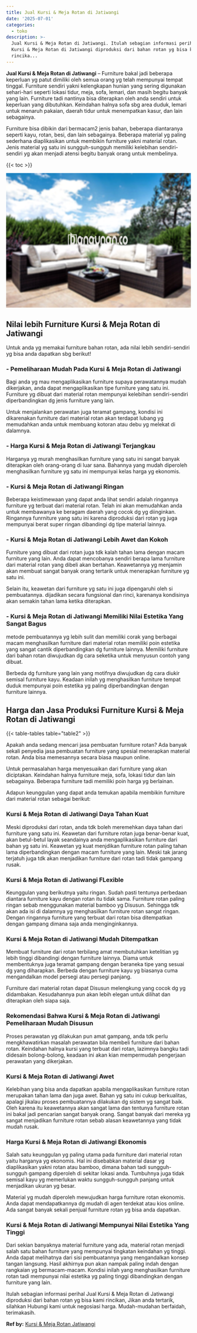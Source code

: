```yaml
---
title: Jual Kursi & Meja Rotan di Jatiwangi
date: '2025-07-01'
categories:
  - toko
description: >-
  Jual Kursi & Meja Rotan di Jatiwangi. Itulah sebagian informasi perihal Jual
  Kursi & Meja Rotan di Jatiwangi diproduksi dari bahan rotan yg bisa kami
  rincika...
---
```


**Jual Kursi & Meja Rotan di Jatiwangi** – Furniture bakal jadi beberapa keperluan yg patut dimiliki oleh semua orang yg telah mempunyai tempat tinggal. Furniture sendiri yakni kelengkapan hunian yang sering digunakan sehari-hari seperti lokasi tidur, meja, sofa, lemari, dan masih begitu banyak yang lain. Furniture tadi nantinya bisa diterapkan oleh anda sendiri untuk keperluan yang dibutuhkan. Keindahan halnya sofa sbg area duduk, lemari untuk menaruh pakaian, daerah tidur untuk menempatkan kasur, dan lain sebagainya.

Furniture bisa dibikin dari bermacam2 jenis bahan, beberapa diantaranya seperti kayu, rotan, besi, dan lain sebagainya. Beberapa material yg paling sederhana diaplikasikan untuk membikin furniture yakni material rotan. Jenis material yg satu ini sungguh-sungguh memiliki kelebihan sendiri-sendiri yg akan menjadi atensi begitu banyak orang untuk membelinya.

{{< toc >}}

![Jual Kursi & Meja Rotan di Jatiwangi](/images/kursi-meja-rotan-murah48.png)

## Nilai lebih Furniture Kursi & Meja Rotan di Jatiwangi

Untuk anda yg memakai furniture bahan rotan, ada nilai lebih sendiri-sendiri yg bisa anda dapatkan sbg berikut!

### \- Pemeliharaan Mudah Pada Kursi & Meja Rotan di Jatiwangi

Bagi anda yg mau mengaplikasikan furniture supaya perawatannya mudah dikerjakan, anda dapat mengaplikasikan tipe furniture yang satu ini. Furniture yg dibuat dari material rotan mempunyai kelebihan sendiri-sendiri diperbandingkan dg jenis furniture yang lain.

Untuk menjalankan perawatan juga teramat gampang, kondisi ini dikarenakan furniture dari material rotan akan terdapat lubang yg memudahkan anda untuk membuang kotoran atau debu yg melekat di dalamnya.

### \- Harga Kursi & Meja Rotan di Jatiwangi Terjangkau

Harganya yg murah menghasilkan furniture yang satu ini sangat banyak diterapkan oleh orang-orang di luar sana. Bahannya yang mudah diperoleh menghasilkan furniture yg satu ini mempunyai kelas harga yg ekonomis.

### \- Kursi & Meja Rotan di Jatiwangi Ringan

Beberapa keistimewaan yang dapat anda lihat sendiri adalah ringannya furniture yg terbuat dari material rotan. Telah ini akan memudahkan anda untuk membawanya ke beragam daerah yang cocok dg yg diinginkan. Ringannya funrniture yang satu ini karena diproduksi dari rotan yg juga mempunyai berat super ringan dibandingi dg tipe material lainnya.

### \- Kursi & Meja Rotan di Jatiwangi Lebih Awet dan Kokoh

Furniture yang dibuat dari rotan juga tdk kalah tahan lama dengan macam furniture yang lain. Anda dapat mencobanya sendiri berapa lama furniture dari material rotan yang dibeli akan bertahan. Keawetannya yg menjamin akan membuat sangat banyak orang tertarik untuk menerapkan furniture yg satu ini.

Selain itu, keawetan dari furniture yg satu ini juga dipengaruhi oleh si pembuatannya. dijadikan secara fungsional dan rinci, karenanya kondisinya akan semakin tahan lama ketika diterapkan.

### \- Kursi & Meja Rotan di Jatiwangi Memiliki Nilai Estetika Yang Sangat Bagus

metode pembuatannya yg lebih sulit dan memiliki corak yang berbagai macam menghasilkan furniture dari material rotan memiliki poin estetika yang sangat cantik diperbandingkan dg furniture lainnya. Memiliki furniture dari bahan rotan diwujudkan dg cara seketika untuk menyusun contoh yang dibuat.

Berbeda dg furniture yang lain yang motifnya diwujudkan dg cara diukir semisal furniture kayu. Keadaan inilah yg menghasilkan furniture tempat duduk mempunyai poin estetika yg paling diperbandingkan dengan furniture lainnya.

## Harga dan Jasa Produksi Furniture Kursi & Meja Rotan di Jatiwangi

{{< table-tables table="table2" >}}

Apakah anda sedang mencari jasa pembuatan furniture rotan? Ada banyak sekali penyedia jasa pembuatan furniture yang spesial menerapkan material rotan. Anda bisa memesannya secara biasa maupun online.

Untuk permasalahan harga menyesuaikan dari furniture yang akan diciptakan. Keindahan halnya furniture meja, sofa, lokasi tidur dan lain sebagainya. Beberapa furniture tadi memiliki poin harga yg berlainan.

Adapun keunggulan yang dapat anda temukan apabila membikin furniture dari material rotan sebagai berikut:

### Kursi & Meja Rotan di Jatiwangi Daya Tahan Kuat

Meski diproduksi dari rotan, anda tdk boleh meremehkan daya tahan dari furniture yang satu ini. Keawetan dari furniture rotan juga benar-benar kuat, akan betul-betul layak seandainya anda mengaplikasikan furniture dari bahan yg satu ini. Keawetan yg kuat menjdikan furniture rotan paling tahan lama diperbandingkan dengan macam furniture yang lain. Meski tak jarang terjatuh juga tdk akan menjadikan furniture dari rotan tadi tidak gampang rusak.

### Kursi & Meja Rotan di Jatiwangi FLexible

Keunggulan yang berikutnya yaitu ringan. Sudah pasti tentunya perbedaan diantara furniture kayu dengan rotan itu tidak sama. Furniture rotan paling ringan sebab menggunakan material bamboo yg Disusun. Sehingga tdk akan ada isi di dalamnya yg menghasilkan furniture rotan sangat ringan. Dengan ringannya furniture yang terbuat dari rotan bisa ditempatkan dengan gampang dimana saja anda menginginkannya.

### Kursi & Meja Rotan di Jatiwangi Mudah Ditempatkan

Membuat furniture dari rotan terbilang amat membutuhkan ketelitian yg lebih tinggi dibandingi dengan furniture lainnya. Diama untuk membentuknya juga teramat gampang dengan beraneka tipe yang sesuai dg yang diharapkan. Berbeda dengan furniture kayu yg biasanya cuma mengandalkan model persegi atau persegi panjang.

Furniture dari material rotan dapat Disusun melengkung yang cocok dg yg didambakan. Kesudahannya pun akan lebih elegan untuk dilihat dan diterapkan oleh siapa saja.

### Rekomendasi Bahwa Kursi & Meja Rotan di Jatiwangi Pemeliharaan Mudah Disusun

Proses perawatan yg dilakukan pun amat gampang, anda tdk perlu mengkhawatirkan masalah perawatan bila membeli furniture dari bahan rotan. Keindahan halnya kursi yang terbuat dari rotan, lazimnya bangku tadi didesain bolong-bolong, keadaan ini akan kian mempermudah pengerjaan perawatan yang dikerjakan.

### Kursi & Meja Rotan di Jatiwangi Awet

Kelebihan yang bisa anda dapatkan apabila mengaplikasikan furniture rotan merupakan tahan lama dan juga awet. Bahan yg satu ini cukup berkualitas, apalagi jikalau proses pembuatannya dilakukan dg sistem yg sangat baik. Oleh karena itu keawetannya akan sangat lama dan tentunya furniture rotan ini bakal jadi pencarian sangat banyak orang. Sangat banyak dari mereka yg sangat menjadikan furniture rotan sebab alasan keawetannya yang tidak mudah rusak.

### Harga Kursi & Meja Rotan di Jatiwangi Ekonomis

Salah satu keunggulan yg paling utama pada furniture dari material rotan yaitu harganya yg ekonomis. Hal ini disebabkan material dasar yg diaplikasikan yakni rotan atau bamboo, dimana bahan tadi sungguh-sungguh gampang diperoleh di sekitar lokasi anda. Tumbuhnya juga tidak semisal kayu yg memerlukan waktu sungguh-sungguh panjang untuk menjadikan ukuran yg besar.

Material yg mudah diperoleh mewujudkan harga furniture rotan ekonomis. Anda dapat mendapatkannya dg mudah di agen terdekat atau kios online. Ada sangat banyak sekali penjual furniture rotan yg bisa anda dapatkan.

### Kursi & Meja Rotan di Jatiwangi Mempunyai Nilai Estetika Yang Tinggi

Dari sekian banyaknya material furniture yang ada, material rotan menjadi salah satu bahan furniture yang mempunyai tingkatan keindahan yg tinggi. Anda dapat melihatnya dari sisi pembuatannya yang mengandalkan konsep tangan langsung. Hasil akhirnya pun akan nampak paling indah dengan rangkaian yg bermacam-macam. Kondisi inilah yang menghasilkan furniture rotan tadi mempunyai nilai estetika yg paling tinggi dibandingkan dengan furniture yang lain.

Itulah sebagian informasi perihal Jual Kursi & Meja Rotan di Jatiwangi diproduksi dari bahan rotan yg bisa kami rincikan, Jikan anda tertarik, silahkan Hubungi kami untuk negosiasi harga. Mudah-mudahan berfaidah, terimakasih.

**Ref by:** [Kursi & Meja Rotan Jatiwangi](https://id.wikipedia.org/wiki/Kursi)
